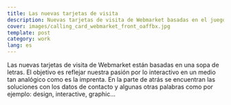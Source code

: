 ```yaml
---
title: Las nuevas tarjetas de visita
description: Nuevas tarjetas de visita de Webmarket basadas en el juego de la sopa de letras
cover: images/calling_card_webmarket_front_oaffbx.jpg
template: post
category: work
lang: es
---
```


Las nuevas tarjetas de visita de Webmarket están basadas en una sopa de letras. El objetivo es reflejar nuestra pasión por lo interactivo en un medio tan analógico como es la imprenta. En la parte de atrás se encuentran las soluciones con los datos de contacto y algunas otras palabras como por ejemplo: design, interactive, graphic…
